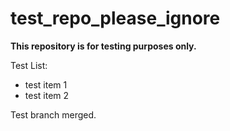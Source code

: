 # test_repo_please_ignore

**This repository is for testing purposes only.**

Test List:
- test item 1
- test item 2


Test branch merged.

